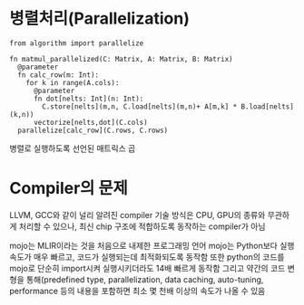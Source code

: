 # 병렬처리(Parallelization)

```mojo
from algorithm import parallelize

fn matmul_parallelized(C: Matrix, A: Matrix, B: Matrix)
  @parameter
  fn calc_row(m: Int):
    for k in range(A.cols):
      @parameter
      fn dot[nelts: Int](n: Int):
        C.store[nelts](m,n, C.load[nelts](m,n)+ A[m,k] * B.load[nelts](k,n))
      vectorize[nelts,dot](C.cols)
  parallelize[calc_row](C.rows, C.rows)
```
병렬로 실행하도록 선언된 매트릭스 곱

# Compiler의 문제
LLVM, GCC와 같이 널리 알려진 compiler 기술 방식은 CPU, GPU의 종류와 무관하게 처리할 수 있으나, 최신 chip 구조에 적합하도록 동작하는 compiler가 아님

mojo는 MLIR이라는 것을 처음으로 내제한 프로그래밍 언어
mojo는 Python보다 실행 속도가 매우 빠르고, 코드가 실행되는데 최적화되도록 동작함
또한 python의 코드를 mojo로 단순히 import시켜 실행시키더라도 14배 빠르게 동작함
그리고 약간의 코드 변형을 통해(predefined type, parallelization, data caching, auto-tuning, performance 등의 내용을 포함하면 최소 몇 천배 이상의 속도가 나올 수 있음


